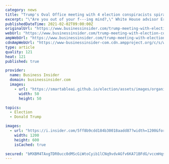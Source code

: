 ```yaml
---
category: news
title: "Trump's Oval Office meeting with 4 election conspiracists spiraled into a chaotic multi-hour screaming match"
excerpt: "\"Are you out of your f---ing mind?,\" White House advisor Eric Herschmann told conspiracy-wielding layer Sidney Powell at one point, Axios reported."
publishedDateTime: 2021-02-02T09:00:00Z
originalUrl: "https://www.businessinsider.com/trump-meeting-with-election-conspiracists-spiraled-into-screaming-match-2021-2"
webUrl: "https://www.businessinsider.com/trump-meeting-with-election-conspiracists-spiraled-into-screaming-match-2021-2"
ampWebUrl: "https://www.businessinsider.com/trump-meeting-with-election-conspiracists-spiraled-into-screaming-match-2021-2?amp"
cdnAmpWebUrl: "https://www-businessinsider-com.cdn.ampproject.org/c/s/www.businessinsider.com/trump-meeting-with-election-conspiracists-spiraled-into-screaming-match-2021-2?amp"
type: article
quality: 121
heat: 121
published: true

provider:
  name: Business Insider
  domain: businessinsider.com
  images:
    - url: "https://smartableai.github.io/election/assets/images/organizations/businessinsider.com-50x50.jpg"
      width: 50
      height: 50

topics:
  - Election
  - Donald Trump

images:
  - url: "https://i.insider.com/5ff8b9cdd184b30018aadd87?width=1200&format=jpeg"
    width: 1200
    height: 600
    isCached: true

secured: "bMXBM4TAxgTDR0ucc0dMScGiWtoCyib1lCNq9vdvAGfv6KA71BFdG/vccmHqsOEKWi9cFvWQOd3WhWzKUDX7vsvCQ7qhSgnxIjpR3WW6mn/+OcMS2OhbFcXiMTfKgbQO+0L4cdYt7J6lvw+noomvWkqlC31gLLeCwatEF832SheLKzqFWQCPtQTUL+neiLxWi68v4UYL2OQVV7k0G9uXFYlr9GkO3A0ZaJE1ZVMAjeOXhsi3URmFeyStirnWqi9z8itno1J05VdqlAPlBz4kK7tTRCT4vwb7+pSwxKfG5coL4D6pIs3oabMnL7DCGXwRESRKcw2f9gZGG0HPYczTnvFR7OWndrgZbsV15GjEYXI=;5GO2MZ3Gc2HLe0BHXzPB9g=="
---
```


